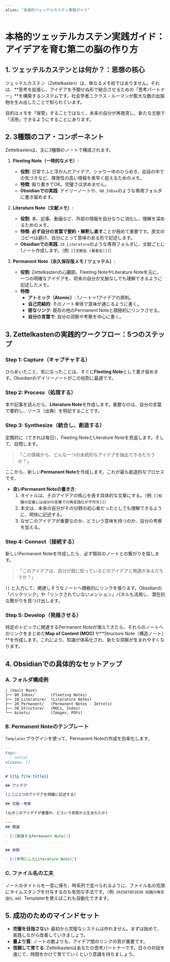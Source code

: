 ```yaml
---
alias: "本格的ツェッテルカステン実践ガイド"
---
```

# 本格的ツェッテルカステン実践ガイド：アイデアを育む第二の脳の作り方

## 1. ツェッテルカステンとは何か？：思想の核心

ツェッテルカステン（Zettelkasten）は、単なるメモ術ではありません。それは、**思考を拡張し、アイデアを予期せぬ形で結合させるための「思考パートナー」**を構築するシステムです。社会学者ニクラス・ルーマンが膨大な数の出版物を生み出したことで知られています。

目的はメモを「保管」することではなく、未来の自分が再発見し、新たな文脈で「活用」できるようにすることにあります。

## 2. 3種類のコア・コンポーネント

Zettelkastenは、主に3種類のノートで構成されます。

1.  **Fleeting Note（一時的なメモ）**:
    *   **役割**: 日常でふと浮かんだアイデア、シャワー中のひらめき、会話の中での気づきなど、揮発性の高い情報を素早く捉えるためのメモ。
    *   **特徴**: 殴り書きでOK。完璧さは求めません。
    *   **Obsidianでの実践**: デイリーノートや、`00_Inbox`のような専用フォルダに書き留めます。

2.  **Literature Note（文献メモ）**:
    *   **役割**: 本、記事、動画など、外部の情報を自分なりに消化し、理解を深めるためのメモ。
    *   **特徴**: **必ず自分の言葉で要約・解釈し直す**ことが極めて重要です。原文のコピペは避け、自分にとって意味のある形で記述します。
    *   **Obsidianでの実践**: `10_Literature`のような専用フォルダに、文献ごとに1ノート作成します。（例: `[[文献名 (著者名)]]`）

3.  **Permanent Note（永久保存版メモ / ツェッテル）**:
    *   **役割**: Zettelkastenの心臓部。Fleeting NoteやLiterature Noteを元に、一つの明確なアイデアを、将来の自分が文脈なしでも理解できるように記述したメモ。
    *   **特徴**:
        *   **アトミック（Atomic）**: 1ノート＝1アイデアの原則。
        *   **自己完結的**: そのノート単体で意味が通じるように書く。
        *   **密なリンク**: 既存の他のPermanent Noteと積極的にリンクさせる。
        *   **自分の言葉で**: 自分の洞察や考察を中心に書く。

## 3. Zettelkastenの実践的ワークフロー：5つのステップ

### Step 1: Capture（キャプチャする）
ひらめいたこと、気になったことは、すぐに**Fleeting Note**として書き留めます。Obsidianのデイリーノートがこの役割に最適です。

### Step 2: Process（処理する）
本や記事を読んだら、**Literature Note**を作成します。重要なのは、自分の言葉で要約し、ソース（出典）を明記することです。

### Step 3: Synthesize（統合し、創造する）
定期的に（できれば毎日）、Fleeting NoteとLiterature Noteを見返します。そして、自問します。

> 「この情報から、どんな一つの永続的なアイデアを抽出できるだろうか？」

ここから、新しい**Permanent Note**を作成します。これが最も創造的なプロセスです。

*   **良いPermanent Noteの書き方**:
    1.  タイトルは、そのアイデアの核心を表す具体的な文章にする。（例: `[[知識の定着には自分の言葉での再言語化が不可欠]]`）
    2.  本文は、未来の自分がその分野の初心者だったとしても理解できるように、明快に記述する。
    3.  なぜこのアイデアが重要なのか、どういう意味を持つのか、自分の考察を加える。

### Step 4: Connect（接続する）
新しいPermanent Noteを作成したら、必ず既存のノートとの繋がりを探します。

> 「このアイデアは、自分が既に知っているどのアイデアと関連があるだろうか？」

`[[` と入力して、関連しそうなノートへ積極的にリンクを張ります。Obsidianの「バックリンク」や「リンクされていないメンション」パネルも活用し、潜在的な繋がりを見つけ出します。

### Step 5: Develop（発展させる）
特定のトピックに関連するPermanent Noteが増えてきたら、それらのノートへのリンクをまとめた**Map of Content (MOC)** や**Structure Note（構造ノート）**を作成します。これにより、知識が体系化され、新たな洞察が生まれやすくなります。

## 4. Obsidianでの具体的なセットアップ

### A. フォルダ構成例
```
/ (Vault Root)
├── 00_Inbox/       (Fleeting Notes)
├── 10_Literature/  (Literature Notes)
├── 20_Permanent/   (Permanent Notes - Zettels)
├── 30_Structure/   (MOCs, Index)
└── Assets/         (Images, PDFs)
```

### B. Permanent Noteのテンプレート
`Templater`プラグインを使って、Permanent Noteの作成を効率化します。

```markdown
---
tags:
  - zettel
aliases: []
---

# {{tp.file.title}}

## アイデア

(ここに1つのアイデアを明確に記述する)

## 文脈・考察

(なぜこのアイデアが重要か、どういう背景から生まれたか)

---
## 関連

- [[(関連するPermanent Note)]]
- 

## 参照

- [[(参考にしたLiterature Note)]]
```

### C. ファイル名の工夫
ノートのタイトルを一意に保ち、時系列で並べられるように、ファイル名の先頭にタイムスタンプを付与するのも有効な手法です。（例: `202507051030 知識の再言語化.md`）Templaterを使えばこれも自動化できます。

## 5. 成功のためのマインドセット

*   **完璧を目指さない**: 最初から完璧なシステムは作れません。まずは始めて、実践しながら改善していきましょう。
*   **量より質**: ノートの数よりも、アイデア間のリンクの質が重要です。
*   **信頼して育てる**: Zettelkastenはあなたの思考パートナーです。日々の対話を通じて、時間をかけて育てていくという意識を持ちましょう。
